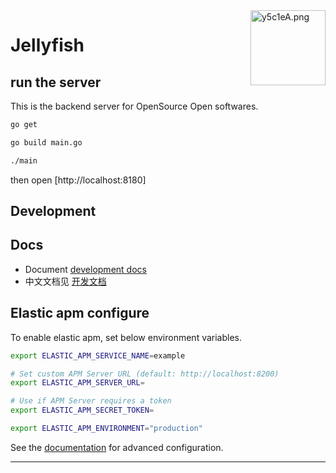 <img src="https://ae01.alicdn.com/kf/Ufb8b47658198433f8827b13d64e2b55eu.jpg" alt="y5c1eA.png" border="0" height="120" align="right" />

# Jellyfish

## run the server

This is the backend server for OpenSource Open softwares.

``` bash
go get

go build main.go

./main 
```

then open [http://localhost:8180]

## Development

## Docs
- Document [development docs](./docs/development.md)
- 中文文档见 [开发文档](./docs/development-zh.md)


## Elastic apm configure
To enable elastic apm, set below environment variables.

``` bash
export ELASTIC_APM_SERVICE_NAME=example

# Set custom APM Server URL (default: http://localhost:8200)
export ELASTIC_APM_SERVER_URL=

# Use if APM Server requires a token
export ELASTIC_APM_SECRET_TOKEN=

export ELASTIC_APM_ENVIRONMENT="production"
```
See the [documentation](https://www.elastic.co/guide/en/apm/agent/go/current/configuration.html) for advanced configuration.

---
